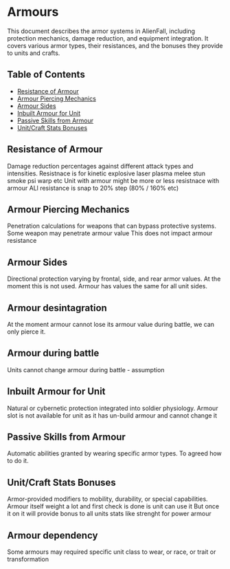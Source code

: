 # Armours

This document describes the armor systems in AlienFall, including protection mechanics, damage reduction, and equipment integration. It covers various armor types, their resistances, and the bonuses they provide to units and crafts.

## Table of Contents

- [Resistance of Armour](#resistance-of-armour)
- [Armour Piercing Mechanics](#armour-piercing-mechanics)
- [Armour Sides](#armour-sides)
- [Inbuilt Armour for Unit](#inbuilt-armour-for-unit)
- [Passive Skills from Armour](#passive-skills-from-armour)
- [Unit/Craft Stats Bonuses](#unitcraft-stats-bonuses)

## Resistance of Armour
Damage reduction percentages against different attack types and intensities.
Resistnace is for 
    kinetic
    explosive
    laser
    plasma
    melee
    stun
    smoke
    psi
    warp
    etc
Unit with armour might be more or less resistnace with armour
ALl resistance is snap to 20% step (80% / 160% etc)

## Armour Piercing Mechanics
Penetration calculations for weapons that can bypass protective systems.
Some weapon may penetrate armour value
This does not impact armour resistance

## Armour Sides
Directional protection varying by frontal, side, and rear armor values.
At the moment this is not used. Armour has values the same for all unit sides. 

## Armour desintagration
At the moment armour cannot lose its armour value during battle, we can only pierce it.

## Armour during battle
Units cannot change armour during battle - assumption

## Inbuilt Armour for Unit
Natural or cybernetic protection integrated into soldier physiology.
Armour slot is not available for unit as it has un-build armour and cannot change it

## Passive Skills from Armour
Automatic abilities granted by wearing specific armor types.
To agreed how to do it.

## Unit/Craft Stats Bonuses
Armor-provided modifiers to mobility, durability, or special capabilities.
Armour itself weight a lot and first check is done is unit can use it
But once it on it will provide bonus to all units stats like strenght for power armour

## Armour dependency
Some armours may required specific unit class to wear, or race, or trait or transformation